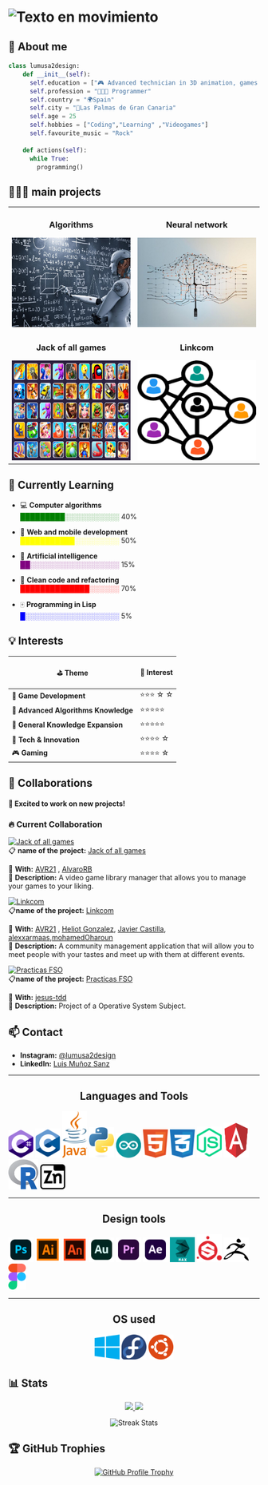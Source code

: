 # ![Texto en movimiento](https://readme-typing-svg.herokuapp.com?font=Fira+Code&size=25&duration=1500&pause=9000&color=00ff00&center=true&vCenter=true&width=400&height=50&lines=🚀Hi,+i+am+@lumusa2design💻)
## 👀 About me
```python
class lumusa2design:
    def __init__(self):
      self.education = ["🎮 Advanced technician in 3D animation, games and interactive envidoment design 🎮", "👨🏼‍🎓 degree in computer engineering of the Universidad de Las Palmas de Gran Canaria (In progress) 👨🏼‍🎓"]
      self.profession = "👨🏼‍💻 Programmer"
      self.country = "🌍Spain"
      self.city = "🌆Las Palmas de Gran Canaria"
      self.age = 25
      self.hobbies = ["Coding","Learning" ,"Videogames"]
      self.favourite_music = "Rock"
    
    def actions(self):
      while True:
        programming()
```

## 👨🏼‍💻 main projects

<table>
<tr>
<td width = 50%>
<h3 align="center">Algorithms</h3>
<a href="https://github.com/lumusa2design/algorithms"><img src = "media/algorithms.jpg"</a>
</td>
<td width = 50%>
<h3 align="center">Neural network</h3>
<a href="https://github.com/lumusa2design/neural-network"><img src="media/neuron.jpg"></img></a>
</td>
</tr>
<tr>
<td width = 50%>
<h3 align="center">Jack of all games</h3>
<a href="https://github.com/lumusa2design/algorithms"><img src = "media/allgames.png" width=500px height= 200px></img></a>
</td>
<td width = 50%>
<h3 align="center">Linkcom</h3>
<a href="https://github.com/HeliotGonzalez/LinkCom-Frontend"><img src="media/linkcom.png" width=500px height= 200px>
</td>
</tr>
</table>

## 🌱 Currently Learning  
- 💻 **Computer algorithms**  
  <span style="color:green">█████████░░░░░░░░░░░</span> 40%

- 📲 **Web and mobile development**  
  <span style="color:yellow">███████████░░░░░░░░░</span> 50%

- 🤖 **Artificial intelligence**  
  <span style="color:purple">██░░░░░░░░░░░░░░░░░░</span> 15%

- 🧹 **Clean code and refactoring**  
  <span style="color:red">██████████████░░░░░░</span> 70%


- 🀄 **Programming in Lisp**  
  <span style="color:blue">█░░░░░░░░░░░░░░░░░░░ </span>5%



## 💡 Interests  



| <p align="center">⛳ Theme  </p>                      |<p align="center"> 🌟 Interest </p>|
|--------------------------------|------------|
| 🧩 **Game Development**         | ⭐⭐⭐ ☆ ☆ |
| 🤖 **Advanced Algorithms Knowledge** | ⭐⭐⭐⭐⭐ |
| 🧠 **General Knowledge Expansion**  | ⭐⭐⭐⭐⭐|
| 📡 **Tech & Innovation**       | ⭐⭐⭐⭐ ☆ |
| 🎮 **Gaming**       | ⭐⭐⭐⭐ ☆ |


## 💞️ Collaborations  

#### 🚀 **Excited to work on new projects!**  

### 🔥 Current Collaboration  
[![Jack of all games](https://img.shields.io/badge/Project-Active-brightgreen)](#)  
📋 **name of the project:** [Jack of all games](https://github.com/AVR21/jack-of-all-games)

👥 **With:** [AVR21](https://github.com/AVR21) , [AlvaroRB](https://github.com/AlvaroRB)  
📌 **Description:** A video game library manager that allows you to manage your games to your liking.

[![Linkcom](https://img.shields.io/badge/Project-Active-brightgreen)](#)  
📋**name of the project:** [Linkcom](#)

👥 **With:** [AVR21](https://github.com/AVR21) , [Heliot Gonzalez](https://github.com/HeliotGonzalez/), [Javier Castilla](https://github.com/Javier-Castilla), [alexxarmaas](https://github.com/alexxarmaas),[mohamedOharoun](https://github.com/mohamedOharoun)   
📌 **Description:** A community management application that will allow you to meet people with your tastes and meet up with them at different events.

[![Practicas FSO](https://img.shields.io/badge/Project-Active-brightgreen)](https://github.com/lumusa2design/practicasFSO25)  
📋**name of the project:** [Practicas FSO](https://github.com/lumusa2design/practicasFSO25)

👥 **With:** [jesus-tdd](https://github.com/jesus-tdd/)  
📌 **Description:** Project of a Operative System Subject.  
<!--
### 📜 Past Collaborations  
[![Project 1](https://img.shields.io/badge/Project-Completed-blue)](#) - **[Name](#)** - Worked on **[Feature]** (Year).  
[![Project 2](https://img.shields.io/badge/Project-Completed-blue)](#) - **[Name](#)** - Contributed to **[Something]** (Year).  
[![Project 3](https://img.shields.io/badge/Project-Archived-gray)](#) - **[Name](#)** - Assisted with **[Task]** (Year).  
ar).  -->


## 📫 Contact
- **Instagram:** [@lumusa2design](https://www.instagram.com/lumusa2design)
- **LinkedIn:** [Luis Muñoz Sanz](https://www.linkedin.com/in/luis-mu%C3%B1oz-sanz-4314541a5)


---
<p><h2 align ="center">Languages and Tools</h2></p>
<p>
  <img src="media/csharp.svg" width ="50">
  <img src = "media/c.svg" width="50">
  <img src = "media/java-4.svg" width="50">
  <img src = "media/python.svg" width="50">
  <img src =  "media/arduino-1.svg" width="50">
  <img src = "media/html-1.svg" width="50">
  <img src = "media/css-3.svg" width="50">
  <img src = "media/nodejs-3.svg" width="50">
  <img src = "media/angular.svg" width="50" height="70">
  <img src = "media/R.svg" width="60" height="60">
  <img src = "media/minizinc.svg" width="50">
  

</p>

---
<p><h2 align = "center">Design tools</h2></p>
<p>
  <img src="media/photoshop.svg" width ="50">
  <img src = "media/illustrator.svg" width="50">
  <img src = "media/animate.svg" width="50">
  <img src = "media/audition.svg" width="50">
  <img src =  "media/premiere.svg" width="50">
  <img src = "media/aftereffects.svg" width="50">
  <img src = "media/3dsmax.svg" width="50">
  <img src = "media/substance.svg" width="50">
  <img src = "media/zbrush.svg" width="50">
  <img src = "media/Figma.svg" width="35">
  </p>

---
<p><h2 align="center">OS used</h2></p>
<p align="center">
  <img src="media/windows.svg" width ="50">
  <img src = "media/fedora.svg" width="50">
  <img src = "media/ubuntu.svg" width="50">
  </p>


## 📊 Stats
<p align="center">
<a href="https://github.com/lumusa2design">
  <img height="180em" src="https://github-readme-stats-eight-theta.vercel.app/api?username=lumusa2design&show_icons=true&theme=radical&include_all_commits=true&count_private=true"/>
  <img height="180em" src="https://github-readme-stats-eight-theta.vercel.app/api/top-langs/?username=lumusa2design&layout=compact&langs_count=8&theme=radical"/>
</a>

</p>
<p align="center">
  <img src="https://nirzak-streak-stats.vercel.app/?user=lumusa2design&theme=radical&hide_border=false" alt="Streak Stats"/>
</p>

## 🏆 GitHub Trophies

<p align="center">
  <a href="https://github.com/ryo-ma/github-profile-trophy">
    <img src="https://github-profile-trophy.vercel.app/?username=lumusa2design&theme=radical&no-frame=true&margin-w=15&margin-h=15&titles=MultiLanguage,Commits,Followers,Repositories" alt="GitHub Profile Trophy" />
  </a>
</p>

